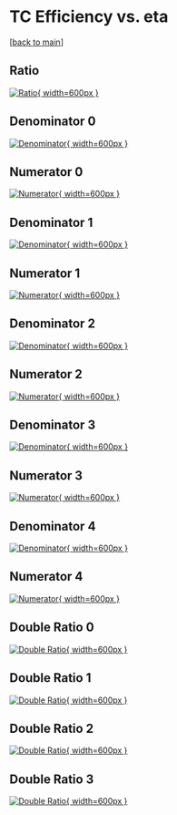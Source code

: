 # TC Efficiency vs. eta

[[back to main](./)]



## Ratio

[![Ratio](../mtv/var/TC_loweta_0_0_eff_eta.png){ width=600px }](../mtv/var/TC_loweta_0_0_eff_eta.pdf)

## Denominator 0

[![Denominator](../mtv/den/TC_loweta_0_0_eff_eta_den0.png){ width=600px }](../mtv/den/TC_loweta_0_0_eff_eta_den0.pdf)

## Numerator 0

[![Numerator](../mtv/num/TC_loweta_0_0_eff_eta_num0.png){ width=600px }](../mtv/num/TC_loweta_0_0_eff_eta_num0.pdf)

## Denominator 1

[![Denominator](../mtv/den/TC_loweta_0_0_eff_eta_den1.png){ width=600px }](../mtv/den/TC_loweta_0_0_eff_eta_den1.pdf)

## Numerator 1

[![Numerator](../mtv/num/TC_loweta_0_0_eff_eta_num1.png){ width=600px }](../mtv/num/TC_loweta_0_0_eff_eta_num1.pdf)

## Denominator 2

[![Denominator](../mtv/den/TC_loweta_0_0_eff_eta_den2.png){ width=600px }](../mtv/den/TC_loweta_0_0_eff_eta_den2.pdf)

## Numerator 2

[![Numerator](../mtv/num/TC_loweta_0_0_eff_eta_num2.png){ width=600px }](../mtv/num/TC_loweta_0_0_eff_eta_num2.pdf)

## Denominator 3

[![Denominator](../mtv/den/TC_loweta_0_0_eff_eta_den3.png){ width=600px }](../mtv/den/TC_loweta_0_0_eff_eta_den3.pdf)

## Numerator 3

[![Numerator](../mtv/num/TC_loweta_0_0_eff_eta_num3.png){ width=600px }](../mtv/num/TC_loweta_0_0_eff_eta_num3.pdf)

## Denominator 4

[![Denominator](../mtv/den/TC_loweta_0_0_eff_eta_den4.png){ width=600px }](../mtv/den/TC_loweta_0_0_eff_eta_den4.pdf)

## Numerator 4

[![Numerator](../mtv/num/TC_loweta_0_0_eff_eta_num4.png){ width=600px }](../mtv/num/TC_loweta_0_0_eff_eta_num4.pdf)

## Double Ratio 0

[![Double Ratio](../mtv/ratio/TC_loweta_0_0_eff_eta_ratio0.png){ width=600px }](../mtv/ratio/TC_loweta_0_0_eff_eta_ratio0.pdf)

## Double Ratio 1

[![Double Ratio](../mtv/ratio/TC_loweta_0_0_eff_eta_ratio1.png){ width=600px }](../mtv/ratio/TC_loweta_0_0_eff_eta_ratio1.pdf)

## Double Ratio 2

[![Double Ratio](../mtv/ratio/TC_loweta_0_0_eff_eta_ratio2.png){ width=600px }](../mtv/ratio/TC_loweta_0_0_eff_eta_ratio2.pdf)

## Double Ratio 3

[![Double Ratio](../mtv/ratio/TC_loweta_0_0_eff_eta_ratio3.png){ width=600px }](../mtv/ratio/TC_loweta_0_0_eff_eta_ratio3.pdf)

